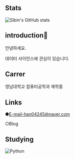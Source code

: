 ## Stats

![Sibin's GitHub stats](https://github-readme-stats.vercel.app/api?username=hansubin&show_icons=true&theme=radical)

## introduction👋
안녕하세요.                      

데이터 사이언스에 관심이 있습니다.

## Carrer
영남대학교 컴퓨터공학과 재학중

## Links
●E-mail-han04245@naver.com

○Blog


## Studying

![Python](https://img.shields.io/badge/python-3670A0?style=flat-square&logo=python&logoColor=ffdd54)


